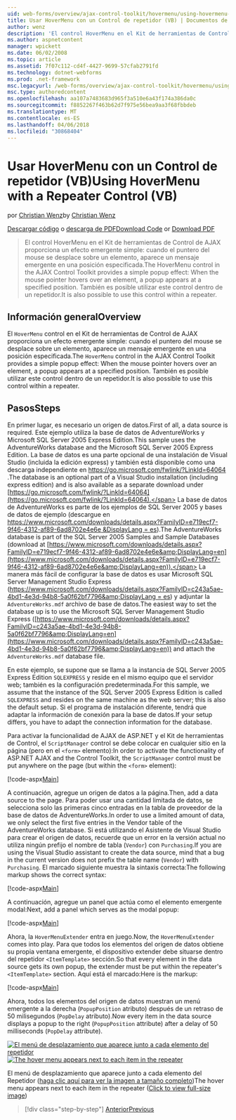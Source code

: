```yaml
---
uid: web-forms/overview/ajax-control-toolkit/hovermenu/using-hovermenu-with-a-repeater-control-vb
title: Usar HoverMenu con un Control de repetidor (VB) | Documentos de Microsoft
author: wenz
description: 'El control HoverMenu en el Kit de herramientas de Control de AJAX proporciona un efecto emergente simple: cuando el puntero del mouse se desplace sobre un elemento, aparece un mensaje emergente en una específicamente...'
ms.author: aspnetcontent
manager: wpickett
ms.date: 06/02/2008
ms.topic: article
ms.assetid: 7f07c112-cd4f-4427-9699-57cfab2791fd
ms.technology: dotnet-webforms
ms.prod: .net-framework
msc.legacyurl: /web-forms/overview/ajax-control-toolkit/hovermenu/using-hovermenu-with-a-repeater-control-vb
msc.type: authoredcontent
ms.openlocfilehash: aa107a7483683d965f3a510e6a43f174a386da0c
ms.sourcegitcommit: f8852267f463b62d7f975e56bea9aa3f68fbbdeb
ms.translationtype: MT
ms.contentlocale: es-ES
ms.lasthandoff: 04/06/2018
ms.locfileid: "30868404"
---
```

<a name="using-hovermenu-with-a-repeater-control-vb"></a><span data-ttu-id="b8555-103">Usar HoverMenu con un Control de repetidor (VB)</span><span class="sxs-lookup"><span data-stu-id="b8555-103">Using HoverMenu with a Repeater Control (VB)</span></span>
====================
<span data-ttu-id="b8555-104">por [Christian Wenz](https://github.com/wenz)</span><span class="sxs-lookup"><span data-stu-id="b8555-104">by [Christian Wenz](https://github.com/wenz)</span></span>

<span data-ttu-id="b8555-105">[Descargar código](http://download.microsoft.com/download/b/0/6/b06fe835-5b8f-4c00-aef8-062c19d75b95/HoverMenu1.vb.zip) o [descarga de PDF](http://download.microsoft.com/download/b/6/a/b6ae89ee-df69-4c87-9bfb-ad1eb2b23373/hovermenu1VB.pdf)</span><span class="sxs-lookup"><span data-stu-id="b8555-105">[Download Code](http://download.microsoft.com/download/b/0/6/b06fe835-5b8f-4c00-aef8-062c19d75b95/HoverMenu1.vb.zip) or [Download PDF](http://download.microsoft.com/download/b/6/a/b6ae89ee-df69-4c87-9bfb-ad1eb2b23373/hovermenu1VB.pdf)</span></span>

> <span data-ttu-id="b8555-106">El control HoverMenu en el Kit de herramientas de Control de AJAX proporciona un efecto emergente simple: cuando el puntero del mouse se desplace sobre un elemento, aparece un mensaje emergente en una posición especificada.</span><span class="sxs-lookup"><span data-stu-id="b8555-106">The HoverMenu control in the AJAX Control Toolkit provides a simple popup effect: When the mouse pointer hovers over an element, a popup appears at a specified position.</span></span> <span data-ttu-id="b8555-107">También es posible utilizar este control dentro de un repetidor.</span><span class="sxs-lookup"><span data-stu-id="b8555-107">It is also possible to use this control within a repeater.</span></span>


## <a name="overview"></a><span data-ttu-id="b8555-108">Información general</span><span class="sxs-lookup"><span data-stu-id="b8555-108">Overview</span></span>

<span data-ttu-id="b8555-109">El `HoverMenu` control en el Kit de herramientas de Control de AJAX proporciona un efecto emergente simple: cuando el puntero del mouse se desplace sobre un elemento, aparece un mensaje emergente en una posición especificada.</span><span class="sxs-lookup"><span data-stu-id="b8555-109">The `HoverMenu` control in the AJAX Control Toolkit provides a simple popup effect: When the mouse pointer hovers over an element, a popup appears at a specified position.</span></span> <span data-ttu-id="b8555-110">También es posible utilizar este control dentro de un repetidor.</span><span class="sxs-lookup"><span data-stu-id="b8555-110">It is also possible to use this control within a repeater.</span></span>

## <a name="steps"></a><span data-ttu-id="b8555-111">Pasos</span><span class="sxs-lookup"><span data-stu-id="b8555-111">Steps</span></span>

<span data-ttu-id="b8555-112">En primer lugar, es necesario un origen de datos.</span><span class="sxs-lookup"><span data-stu-id="b8555-112">First of all, a data source is required.</span></span> <span data-ttu-id="b8555-113">Este ejemplo utiliza la base de datos de AdventureWorks y Microsoft SQL Server 2005 Express Edition.</span><span class="sxs-lookup"><span data-stu-id="b8555-113">This sample uses the AdventureWorks database and the Microsoft SQL Server 2005 Express Edition.</span></span> <span data-ttu-id="b8555-114">La base de datos es una parte opcional de una instalación de Visual Studio (incluida la edición express) y también está disponible como una descarga independiente en [ https://go.microsoft.com/fwlink/?LinkId=64064 ](https://go.microsoft.com/fwlink/?LinkId=64064).</span><span class="sxs-lookup"><span data-stu-id="b8555-114">The database is an optional part of a Visual Studio installation (including express edition) and is also available as a separate download under [https://go.microsoft.com/fwlink/?LinkId=64064](https://go.microsoft.com/fwlink/?LinkId=64064).</span></span> <span data-ttu-id="b8555-115">La base de datos de AdventureWorks es parte de los ejemplos de SQL Server 2005 y bases de datos de ejemplo (descargue en [ https://www.microsoft.com/downloads/details.aspx?FamilyID=e719ecf7-9f46-4312-af89-6ad8702e4e6e &amp;DisplayLang = es](https://www.microsoft.com/downloads/details.aspx?FamilyID=e719ecf7-9f46-4312-af89-6ad8702e4e6e&amp;DisplayLang=en)).</span><span class="sxs-lookup"><span data-stu-id="b8555-115">The AdventureWorks database is part of the SQL Server 2005 Samples and Sample Databases (download at [https://www.microsoft.com/downloads/details.aspx?FamilyID=e719ecf7-9f46-4312-af89-6ad8702e4e6e&amp;DisplayLang=en](https://www.microsoft.com/downloads/details.aspx?FamilyID=e719ecf7-9f46-4312-af89-6ad8702e4e6e&amp;DisplayLang=en)).</span></span> <span data-ttu-id="b8555-116">La manera más fácil de configurar la base de datos es usar Microsoft SQL Server Management Studio Express ([https://www.microsoft.com/downloads/details.aspx?FamilyID=c243a5ae-4bd1-4e3d-94b8-5a0f62bf7796&amp;DisplayLang = es](https://www.microsoft.com/downloads/details.aspx?FamilyID=c243a5ae-4bd1-4e3d-94b8-5a0f62bf7796&amp;DisplayLang=en)) y adjuntar la `AdventureWorks.mdf` archivo de base de datos.</span><span class="sxs-lookup"><span data-stu-id="b8555-116">The easiest way to set the database up is to use the Microsoft SQL Server Management Studio Express ([https://www.microsoft.com/downloads/details.aspx?FamilyID=c243a5ae-4bd1-4e3d-94b8-5a0f62bf7796&amp;DisplayLang=en](https://www.microsoft.com/downloads/details.aspx?FamilyID=c243a5ae-4bd1-4e3d-94b8-5a0f62bf7796&amp;DisplayLang=en)) and attach the `AdventureWorks.mdf` database file.</span></span>

<span data-ttu-id="b8555-117">En este ejemplo, se supone que se llama a la instancia de SQL Server 2005 Express Edition `SQLEXPRESS` y reside en el mismo equipo que el servidor web; también es la configuración predeterminada.</span><span class="sxs-lookup"><span data-stu-id="b8555-117">For this sample, we assume that the instance of the SQL Server 2005 Express Edition is called `SQLEXPRESS` and resides on the same machine as the web server; this is also the default setup.</span></span> <span data-ttu-id="b8555-118">Si el programa de instalación diferente, tendrá que adaptar la información de conexión para la base de datos.</span><span class="sxs-lookup"><span data-stu-id="b8555-118">If your setup differs, you have to adapt the connection information for the database.</span></span>

<span data-ttu-id="b8555-119">Para activar la funcionalidad de AJAX de ASP.NET y el Kit de herramientas de Control, el `ScriptManager` control se debe colocar en cualquier sitio en la página (pero en el `<form>` elemento):</span><span class="sxs-lookup"><span data-stu-id="b8555-119">In order to activate the functionality of ASP.NET AJAX and the Control Toolkit, the `ScriptManager` control must be put anywhere on the page (but within the `<form>` element):</span></span>

[!code-aspx[Main](using-hovermenu-with-a-repeater-control-vb/samples/sample1.aspx)]

<span data-ttu-id="b8555-120">A continuación, agregue un origen de datos a la página.</span><span class="sxs-lookup"><span data-stu-id="b8555-120">Then, add a data source to the page.</span></span> <span data-ttu-id="b8555-121">Para poder usar una cantidad limitada de datos, se selecciona solo las primeras cinco entradas en la tabla de proveedor de la base de datos de AdventureWorks.</span><span class="sxs-lookup"><span data-stu-id="b8555-121">In order to use a limited amount of data, we only select the first five entries in the Vendor table of the AdventureWorks database.</span></span> <span data-ttu-id="b8555-122">Si está utilizando el Asistente de Visual Studio para crear el origen de datos, recuerde que un error en la versión actual no utiliza ningún prefijo el nombre de tabla (`Vendor`) con `Purchasing`.</span><span class="sxs-lookup"><span data-stu-id="b8555-122">If you are using the Visual Studio assistant to create the data source, mind that a bug in the current version does not prefix the table name (`Vendor`) with `Purchasing`.</span></span> <span data-ttu-id="b8555-123">El marcado siguiente muestra la sintaxis correcta:</span><span class="sxs-lookup"><span data-stu-id="b8555-123">The following markup shows the correct syntax:</span></span>

[!code-aspx[Main](using-hovermenu-with-a-repeater-control-vb/samples/sample2.aspx)]

<span data-ttu-id="b8555-124">A continuación, agregue un panel que actúa como el elemento emergente modal:</span><span class="sxs-lookup"><span data-stu-id="b8555-124">Next, add a panel which serves as the modal popup:</span></span>

[!code-aspx[Main](using-hovermenu-with-a-repeater-control-vb/samples/sample3.aspx)]

<span data-ttu-id="b8555-125">Ahora, la `HoverMenuExtender` entra en juego.</span><span class="sxs-lookup"><span data-stu-id="b8555-125">Now, the `HoverMenuExtender` comes into play.</span></span> <span data-ttu-id="b8555-126">Para que todos los elementos del origen de datos obtiene su propia ventana emergente, el dispositivo extender debe situarse dentro del repetidor `<ItemTemplate>` sección.</span><span class="sxs-lookup"><span data-stu-id="b8555-126">So that every element in the data source gets its own popup, the extender must be put within the repeater's `<ItemTemplate>` section.</span></span> <span data-ttu-id="b8555-127">Aquí está el marcado:</span><span class="sxs-lookup"><span data-stu-id="b8555-127">Here is the markup:</span></span>

[!code-aspx[Main](using-hovermenu-with-a-repeater-control-vb/samples/sample4.aspx)]

<span data-ttu-id="b8555-128">Ahora, todos los elementos del origen de datos muestran un menú emergente a la derecha (`PopupPosition` atributo) después de un retraso de 50 milisegundos (`PopDelay` atributo).</span><span class="sxs-lookup"><span data-stu-id="b8555-128">Now every item in the data source displays a popup to the right (`PopupPosition` attribute) after a delay of 50 milliseconds (`PopDelay` attribute).</span></span>


<span data-ttu-id="b8555-129">[![El menú de desplazamiento que aparece junto a cada elemento del repetidor](using-hovermenu-with-a-repeater-control-vb/_static/image2.png)](using-hovermenu-with-a-repeater-control-vb/_static/image1.png)</span><span class="sxs-lookup"><span data-stu-id="b8555-129">[![The hover menu appears next to each item in the repeater](using-hovermenu-with-a-repeater-control-vb/_static/image2.png)](using-hovermenu-with-a-repeater-control-vb/_static/image1.png)</span></span>

<span data-ttu-id="b8555-130">El menú de desplazamiento que aparece junto a cada elemento del Repetidor ([haga clic aquí para ver la imagen a tamaño completo](using-hovermenu-with-a-repeater-control-vb/_static/image3.png))</span><span class="sxs-lookup"><span data-stu-id="b8555-130">The hover menu appears next to each item in the repeater ([Click to view full-size image](using-hovermenu-with-a-repeater-control-vb/_static/image3.png))</span></span>

> [!div class="step-by-step"]
> [<span data-ttu-id="b8555-131">Anterior</span><span class="sxs-lookup"><span data-stu-id="b8555-131">Previous</span></span>](using-hovermenu-with-a-repeater-control-cs.md)
